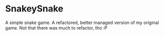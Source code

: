 # SnakeySnake

A simple snake game. A refactored, better managed version of my original game. Not that there was much to refactor, tho :P
